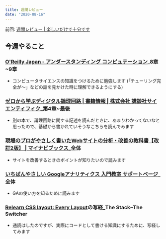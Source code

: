 ```yaml
---
title: 週間レビュー
date: "2020-08-16"
---
```


前回: [週間レビュー | 楽しいだけで十分です](https://yinm.info/20200809/)

## 今週やること

### [O'Reilly Japan - アンダースタンディング コンピュテーション](https://www.oreilly.co.jp/books/9784873116976/)_8章~9章
- コンピュータサイエンスの知識をつけるために勉強します (「チューリング完全が〜」などの話を見かけた時に理解できるようにする)

### [ゼロから学ぶディジタル論理回路 | 書籍情報 | 株式会社 講談社サイエンティフィク](https://www.kspub.co.jp/book/detail/1546660.html)_第4章~最後
- 別の本で、論理回路に関する記述を読んだときに、あまりわかってないなと思ったので、基礎から書かれていそうなこちらを読んでみます

### [現場のプロがやさしく書いたWebサイトの分析・改善の教科書【改訂2版】 | マイナビブックス](https://book.mynavi.jp/ec/products/detail/id=90593)_全体
- サイトを改善するときのポイントが知りたいので読みます

### [いちばんやさしい Googleアナリティクス 入門教室 サポートページ](http://www.sotechsha.co.jp/sp/1233/)_全体
- GAの使い方を知るために読みます

### [Relearn CSS layout: Every Layout](https://every-layout.dev/)の写経_The Stack~The Switcher
- 通読はしたのですが、実際にコードとして書ける知識にするために、写経してみます


